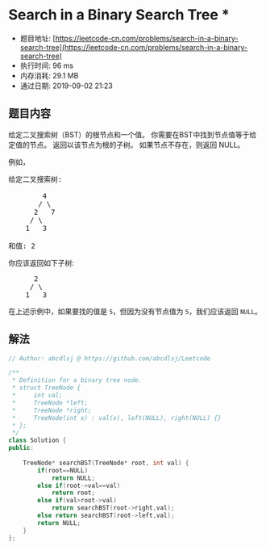 # Search in a Binary Search Tree *
- 题目地址: [https://leetcode-cn.com/problems/search-in-a-binary-search-tree](https://leetcode-cn.com/problems/search-in-a-binary-search-tree)
- 执行时间: 96 ms 
- 内存消耗: 29.1 MB
- 通过日期: 2019-09-02 21:23

## 题目内容
<p>给定二叉搜索树（BST）的根节点和一个值。 你需要在BST中找到节点值等于给定值的节点。 返回以该节点为根的子树。 如果节点不存在，则返回 NULL。</p>

<p>例如，</p>

<pre>
给定二叉搜索树:

        4
       / \
      2   7
     / \
    1   3

和值: 2
</pre>

<p>你应该返回如下子树:</p>

<pre>
      2     
     / \   
    1   3
</pre>

<p>在上述示例中，如果要找的值是 <code>5</code>，但因为没有节点值为 <code>5</code>，我们应该返回 <code>NULL</code>。</p>


## 解法
```cpp
// Author: abcdlsj @ https://github.com/abcdlsj/Leetcode

/**
 * Definition for a binary tree node.
 * struct TreeNode {
 *     int val;
 *     TreeNode *left;
 *     TreeNode *right;
 *     TreeNode(int x) : val(x), left(NULL), right(NULL) {}
 * };
 */
class Solution {
public:
    
    TreeNode* searchBST(TreeNode* root, int val) {
        if(root==NULL)
            return NULL;
        else if(root->val==val)
            return root;
        else if(val>root->val)
            return searchBST(root->right,val);
        else return searchBST(root->left,val);
        return NULL;
    }
};

```